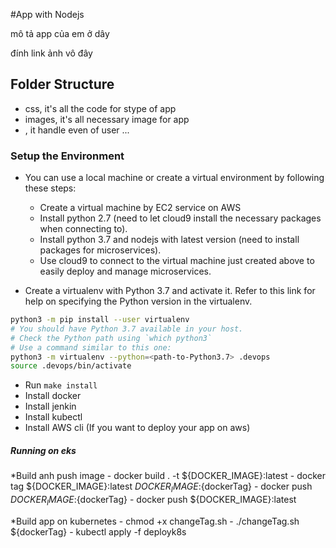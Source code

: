 
#App with Nodejs

mô tả app của em ở dây

đính link ảnh vô đây

## Folder Structure
- css, it's all the code for stype of app 
- images, it's all necessary image for app
- , it handle even of user
...

### Setup the Environment

* You can use a local machine or create a virtual environment by following these steps:
  - Create a virtual machine by EC2 service on AWS
  - Install python 2.7 (need to let cloud9 install the necessary packages when connecting to).
  - Install python 3.7 and nodejs with latest version (need to install packages for microservices).
  - Use cloud9 to connect to the virtual machine just created above to easily deploy and manage microservices.

* Create a virtualenv with Python 3.7 and activate it. Refer to this link for help on specifying the Python version in the virtualenv. 
```bash
python3 -m pip install --user virtualenv
# You should have Python 3.7 available in your host. 
# Check the Python path using `which python3`
# Use a command similar to this one:
python3 -m virtualenv --python=<path-to-Python3.7> .devops
source .devops/bin/activate
```
* Run `make install`
* Install docker
* Install jenkin
* Install kubectl 
* Install AWS cli (If you want to deploy your app on aws)

##### Running on eks


*Build anh push image
    - docker build .  -t ${DOCKER_IMAGE}:latest
    - docker tag ${DOCKER_IMAGE}:latest ${DOCKER_IMAGE}:${dockerTag}
    - docker push ${DOCKER_IMAGE}:${dockerTag}
    - docker push ${DOCKER_IMAGE}:latest

*Build app on kubernetes
    - chmod +x changeTag.sh
    - ./changeTag.sh ${dockerTag}
    - kubectl apply -f deployk8s

